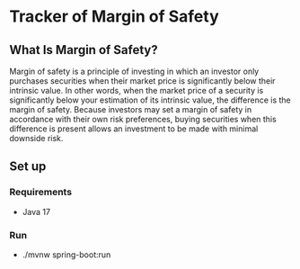 # Tracker of Margin of Safety

## What Is Margin of Safety?
Margin of safety is a principle of investing in which an investor only purchases securities when their market price is significantly below their intrinsic value. In other words, when the market price of a security is significantly below your estimation of its intrinsic value, the difference is the margin of safety. Because investors may set a margin of safety in accordance with their own risk preferences, buying securities when this difference is present allows an investment to be made with minimal downside risk.

## Set up

### Requirements
* Java 17

### Run
* ./mvnw spring-boot:run
